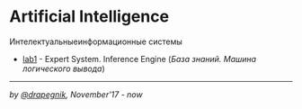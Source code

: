 # Artificial Intelligence
Интелектуальныеинформационные системы

* [lab1](https://github.com/Drapegnik/bsu/tree/master/artificial-intelligence/lab1) - Expert System. Inference Engine (*База знаний. Машина логического вывода*)

***

*by [@drapegnik](https://github.com/Drapegnik), November'17 - now*